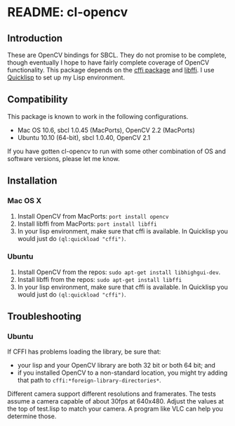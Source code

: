 # README: cl-opencv #


## Introduction ##

These are OpenCV bindings for SBCL. They do not promise to be
complete, though eventually I hope to have fairly complete coverage of
OpenCV functionality. This package depends on the [cffi
package](http://common-lisp.net/project/cffi/) and
[libffi](http://sourceware.org/libffi/). I use
[Quicklisp](http://www.quicklisp.org/) to set up my Lisp environment.


## Compatibility ##

This package is known to work in the following configurations.

 - Mac OS 10.6, sbcl 1.0.45 (MacPorts), OpenCV 2.2 (MacPorts)
 - Ubuntu 10.10 (64-bit), sbcl 1.0.40, OpenCV 2.1

If you have gotten cl-opencv to run with some other combination of OS
and software versions, please let me know.


## Installation ##

### Mac OS X ###

 1. Install OpenCV from MacPorts: `port install opencv`
 2. Install libffi from MacPorts: `port install libffi`
 3. In your lisp environment, make sure that cffi is available. In
    Quicklisp you would just do `(ql:quickload "cffi")`.

### Ubuntu ###

 1. Install OpenCV from the repos: `sudo apt-get install libhighgui-dev`.
 2. Install libffi from the repos: `sudo apt-get install libffi`
 3. In your lisp environment, make sure that cffi is available. In
    Quicklisp you would just do `(ql:quickload "cffi")`.


## Troubleshooting ##

### Ubuntu ###

If CFFI has problems loading the library, be sure that:

 - your lisp and your OpenCV library are both 32 bit or both 64 bit; and
 - if you installed OpenCV to a non-standard location, you might try
 adding that path to `cffi:*foreign-library-directories*`.

Different camera support different resolutions and framerates.  The
tests assume a camera capable of about 30fps at 640x480.  Adjust the
values at the top of test.lisp to match your camera.  A program like
VLC can help you determine those.
